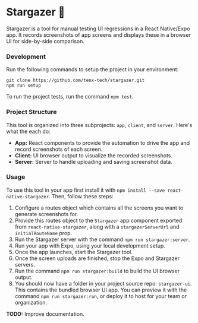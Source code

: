 # Stargazer 🔭

Stargazer is a tool for manual testing UI regressions in a React Native/Expo app. It records screenshots of app screens and displays these in a browser UI for side-by-side comparison.

### Development

Run the following commands to setup the project in your environment:

```
git clone https://github.com/tenx-tech/stargazer.git
npm run setup
```

To run the project tests, run the command `npm test`.

### Project Structure

This tool is organized into three subprojects: `app`, `client`, and `server`. Here's what the each do:

* **App:** React components to provide the automation to drive the app and record screenshots of each screen.
* **Client:** UI browser output to visualize the recorded screenshots.
* **Server:** Server to handle uploading and saving screenshot data.

### Usage

To use this tool in your app first install it with `npm install --save react-native-stargazer`. Then, follow these steps:

1) Configure a routes object which contains all the screens you want to generate screenshots for.
2) Provide this routes object to the `Stargazer` app component exported from `react-native-stargazer`, along with a `stargazerServerUrl` and `initialRouteName` prop.
3) Run the Stargazer server with the command `npm run stargazer:server`.
4) Run your app with Expo, using your local development setup.
5) Once the app launches, start the Stargazer tool.
6) Once the screen uploads are finished, stop the Expo and Stargazer servers.
7) Run the command `npm run stargazer:build` to build the UI browser output.
8) You should now have a folder in your project source repo: `stargazer-ui`. This contains the bundled browser UI app. You can preview it with the command `npm run stargazer:run`, or deploy it to host for your team or organization.

**TODO:** Improve documentation.
